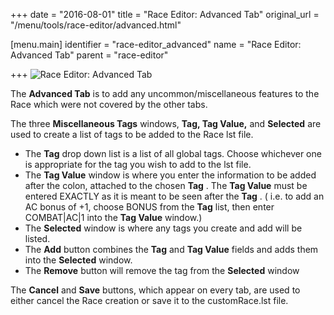 +++
date = "2016-08-01"
title = "Race Editor: Advanced Tab"
original_url = "/menu/tools/race-editor/advanced.html"

[menu.main]
    identifier = "race-editor_advanced"
    name = "Race Editor: Advanced Tab"
    parent = "race-editor"
    
+++
![Race Editor: Advanced
Tab](../../../images/editors/race/advancedtab.png)

The **Advanced Tab** is to add any uncommon/miscellaneous features to
the Race which were not covered by the other tabs.

The three **Miscellaneous Tags** windows, **Tag, Tag Value,** and
**Selected** are used to create a list of tags to be added to the Race
lst file.

-   The **Tag** drop down list is a list of all global tags. Choose
    whichever one is appropriate for the tag you wish to add to the
    lst file.
-   The **Tag Value** window is where you enter the information to be
    added after the colon, attached to the chosen **Tag** . The **Tag
    Value** must be entered EXACTLY as it is meant to be seen after the
    **Tag** . ( i.e. to add an AC bonus of +1, choose BONUS from the
    **Tag** list, then enter COMBAT|AC|1 into the **Tag Value** window.)
-   The **Selected** window is where any tags you create and add will
    be listed.
-   The **Add** button combines the **Tag** and **Tag Value** fields and
    adds them into the **Selected** window.
-   The **Remove** button will remove the tag from the **Selected**
    window

The **Cancel** and **Save** buttons, which appear on every tab, are used
to either cancel the Race creation or save it to the customRace.lst
file.




